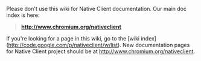 Please don't use this wiki for Native Client documentation. Our main doc index
is here:

> <b><a href='http://www.chromium.org/nativeclient'>http://www.chromium.org/nativeclient</a></b>

If you're looking for a page in this wiki, go to the [wiki index]
(http://code.google.com/p/nativeclient/w/list). New documentation pages for
Native Client project should be at http://www.chromium.org/nativeclient.
